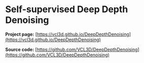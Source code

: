 # Self-supervised Deep Depth Denoising

**Project page:** [https://vcl3d.github.io/DeepDepthDenoising](https://vcl3d.github.io/DeepDepthDenoising)

**Source code:** [https://github.com/VCL3D/DeepDepthDenoising](https://github.com/VCL3D/DeepDepthDenoising)
